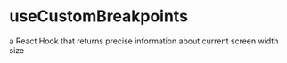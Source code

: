 # useCustomBreakpoints
a React Hook that returns precise information about current screen width size
